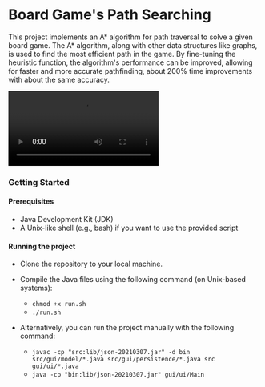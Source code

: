 # Board Game's Path Searching
This project implements an A* algorithm for path traversal to solve a given board game. The A* algorithm, along with other data structures like graphs, is used to find the most efficient path in the game. By fine-tuning the heuristic function, the algorithm's performance can be improved, allowing for faster and more accurate pathfinding, about 200% time improvements with about the same accuracy.


![Output sample](https://github.com/NLmeng/maze-solver/blob/NLmeng-testgif/demo.mov)

### Getting Started

#### Prerequisites
- Java Development Kit (JDK)
- A Unix-like shell (e.g., bash) if you want to use the provided script

#### Running the project
- Clone the repository to your local machine.

- Compile the Java files using the following command (on Unix-based systems):
  - `chmod +x run.sh`
  - `./run.sh`

- Alternatively, you can run the project manually with the following command:
  - `javac -cp "src:lib/json-20210307.jar" -d bin src/gui/model/*.java src/gui/persistence/*.java src gui/ui/*.java`
  - `java -cp "bin:lib/json-20210307.jar" gui/ui/Main`
